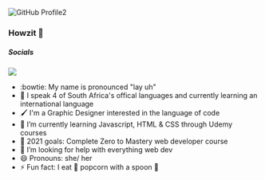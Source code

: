 ![GitHub Profile2](https://user-images.githubusercontent.com/56384040/127631608-5ec068f4-56a0-4bac-81e5-52494d89f3b0.jpg)
### Howzit 👋

##### Socials
<a href="https://twitter.com/litttleleia"><img src="https://img.shields.io/badge/LitttleLeia-%231DA1F2.svg?style=for-the-badge&logo=Twitter&logoColor=white"></a>

<!--
**LitttleLeah/LitttleLeah** is a ✨ _special_ ✨ repository because its `README.md` (this file) appears on your GitHub profile. 

- 🔭 I’m currently working on ... 
- 👯 I’m looking to collaborate on ...
- 💬 Ask me about
- 📫 How to reach me: ...... -->
- :bowtie: My name is pronounced "lay uh"
- :speech_balloon: I speak 4 of South Africa's offical languages and currently learning an international language
- 🖌 I'm a Graphic Designer interested in the language of code
- 🌱 I’m currently learning Javascript, HTML & CSS through Udemy courses
- 🥅 2021 goals: Complete Zero to Mastery web developer course
- 🤔 I’m looking for help with everything web dev 
- 😄 Pronouns: she/ her 
- ⚡ Fun fact: I eat 🍿 popcorn with a spoon 🥄
